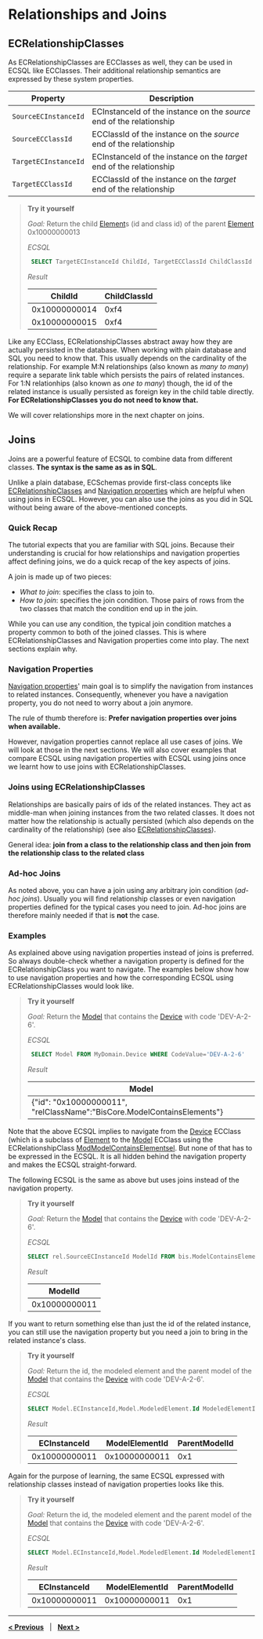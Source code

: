 # Relationships and Joins

## ECRelationshipClasses

As ECRelationshipClasses are ECClasses as well, they can be used in ECSQL like ECClasses. Their additional relationship semantics are expressed by these system properties.

Property | Description
--- | ---
`SourceECInstanceId` | ECInstanceId of the instance on the *source* end of the relationship
`SourceECClassId` | ECClassId of the instance on the *source* end of the relationship
`TargetECInstanceId` | ECInstanceId of the instance on the *target* end of the relationship
`TargetECClassId` | ECClassId of the instance on the *target* end of the relationship

> **Try it yourself**
>
> *Goal:* Return the child [Element](../../bis/domains/BisCore.ecschema.md#Element)s (id and class id) of the parent [Element](../../bis/domains/BisCore.ecschema.md#Element) 0x10000000013
>
> *ECSQL*
> ```sql
>  SELECT TargetECInstanceId ChildId, TargetECClassId ChildClassId FROM bis.ElementOwnsChildElements WHERE SourceECInstanceId=0x10000000013
> ```
> *Result*
>
> ChildId | ChildClassId
> --- | ---
> 0x10000000014 | 0xf4
> 0x10000000015 | 0xf4

Like any ECClass, ECRelationshipClasses abstract away how they are actually persisted in the database. When working with plain database and SQL you need to know that. This usually depends on the cardinality of the relationship. For example M:N relationships (also known as *many to many*) require a separate link table which persists the pairs of related instances. For 1:N relationhips (also known as *one to many*) though, the id of the related instance is usually persisted as foreign key in the child table directly. **For ECRelationshipClasses you do not need to know that.**

We will cover relationships more in the next chapter on joins.

## Joins

Joins are a powerful feature of ECSQL to combine data from different classes. **The syntax is the same as as in SQL**.

Unlike a plain database, ECSchemas provide first-class concepts like [ECRelationshipClasses](#ecrelationshipclasses) and [Navigation properties](./ECSQLDataTypes.md#navigation-properties) which are helpful when using joins in ECSQL. However, you can also use the joins as you did in SQL without being aware of the above-mentioned concepts.

### Quick Recap

The tutorial expects that you are familiar with SQL joins. Because their understanding is crucial for how relationships and navigation properties affect defining joins, we do a quick recap of the key aspects of joins.

A join is made up of two pieces:

- *What to join*: specifies the class to join to.
- *How to join*: specifies the join condition. Those pairs of rows from the two classes that match the condition end up in the join.

While you can use any condition, the typical join condition matches a property common to both of the joined classes. This is where ECRelationshipClasses and Navigation properties come into play. The next sections explain why.

### Navigation Properties

[Navigation properties](./ECSQLDataTypes.md#navigation-properties)' main goal is to simplify the navigation from instances to related instances. Consequently, whenever you have a navigation property, you do not need to worry about a join anymore.

The rule of thumb therefore is: **Prefer navigation properties over joins when available.**

However, navigation properties cannot replace all use cases of joins. We will look at those in the next sections.
We will also cover examples that compare ECSQL using navigation properties with ECSQL using joins once we learnt how to use joins with ECRelationshipClasses.

### Joins using ECRelationshipClasses

Relationships are basically pairs of ids of the related instances. They act as middle-man when joining instances from the two related classes. It does not matter how the relationship is actually persisted (which also depends on the cardinality of the relationship) (see also [ECRelationshipClasses](#ecrelationshipclasses)).

General idea: **join from a class to the relationship class and then join from the relationship class to the related class**

### Ad-hoc Joins

As noted above, you can have a join using any arbitrary join condition (*ad-hoc joins*). Usually you will find relationship classes or even navigation properties defined for the typical cases you need to join. Ad-hoc joins are therefore mainly needed if that is **not** the case.

### Examples

As explained above using navigation properties instead of joins is preferred. So always double-check whether a navigation property is defined for the ECRelationshipClass you want to navigate. The examples below show how to use navigation properties and how the corresponding ECSQL using ECRelationshipClasses would look like.

> **Try it yourself**
>
> *Goal:* Return the [Model](../../bis/domains/BisCore.ecschema.md#Model) that contains the [Device](./MyDomain.ecschema.md#Device) with code 'DEV-A-2-6'.
>
> *ECSQL*
> ```sql
>  SELECT Model FROM MyDomain.Device WHERE CodeValue='DEV-A-2-6'
> ```
>
> *Result*
>
> Model |
> --- |
> {"id": "0x10000000011", "relClassName":"BisCore.ModelContainsElements"} |

Note that the above ECSQL implies to navigate from the [Device](./MyDomain.ecschema.md#Device) ECClass (which is a subclass of [Element](../../bis/domains/BisCore.ecschema.md#Element) to the [Model](../../bis/domains/BisCore.ecschema.md#Model) ECClass using the ECRelationshipClass [ModModelContainsElementsel](../../bis/domains/BisCore.ecschema.md#ModelContainsElements). But none of that has to be expressed in the ECSQL. It is all hidden behind the navigation property and makes the ECSQL straight-forward.

The following ECSQL is the same as above but uses joins instead of the navigation property.

> **Try it yourself**
>
> *Goal:* Return the [Model](../../bis/domains/BisCore.ecschema.md#Model) that contains the [Device](./MyDomain.ecschema.md#Device) with code 'DEV-A-2-6'.
>
> *ECSQL*
> ```sql
> SELECT rel.SourceECInstanceId ModelId FROM bis.ModelContainsElements rel JOIN bis.Element ON rel.TargetECInstanceId=Element.ECInstanceId WHERE Element.CodeValue='DEV-A-2-6'
> ```
>
> *Result*
>
> ModelId |
> --- |
> 0x10000000011 |

If you want to return something else than just the id of the related instance, you can still use the navigation property but you need a join to bring in the related instance's class.

> **Try it yourself**
>
> *Goal:* Return the id, the modeled element and the parent model of the [Model](../../bis/domains/BisCore.ecschema.md#Model) that contains the [Device](./MyDomain.ecschema.md#Device) with code 'DEV-A-2-6'.
>
> *ECSQL*
> ```sql
> SELECT Model.ECInstanceId,Model.ModeledElement.Id ModeledElementId,Model.ParentModel.Id ParentModelId FROM bis.Model JOIN bis.Element ON Element.Model.Id=Model.ECInstanceId WHERE Element.CodeValue='DEV-A-2-6'
> ```
> *Result*
>
> ECInstanceId | ModelElementId | ParentModelId
> --- | --- | ---
> 0x10000000011 | 0x10000000011 | 0x1

Again for the purpose of learning, the same ECSQL expressed with relationship classes instead of navigation properties looks like this.

> **Try it yourself**
>
> *Goal:* Return the id, the modeled element and the parent model of the [Model](../../bis/domains/BisCore.ecschema.md#Model) that contains the [Device](./MyDomain.ecschema.md#Device) with code 'DEV-A-2-6'.
>
> *ECSQL*
> ```sql
> SELECT Model.ECInstanceId,Model.ModeledElement.Id ModeledElementId,Model.ParentModel.Id ParentModelId FROM MyDomain.Device JOIN bis.ModelContainsElements rel ON Device.ECInstanceId=rel.TargetECInstanceId JOIN bis.Model ON rel.SourceECInstanceId=Model.ECInstanceId WHERE Device.CodeValue='DEV-A-2-6'
> ```
>
> *Result*
>
> ECInstanceId | ModelElementId | ParentModelId
> --- | --- | ---
> 0x10000000011 | 0x10000000011 | 0x1

---

[**< Previous**](./ECSQLDataTypes.md) &nbsp; | &nbsp; [**Next >**](./PolymorphicQueries.md)